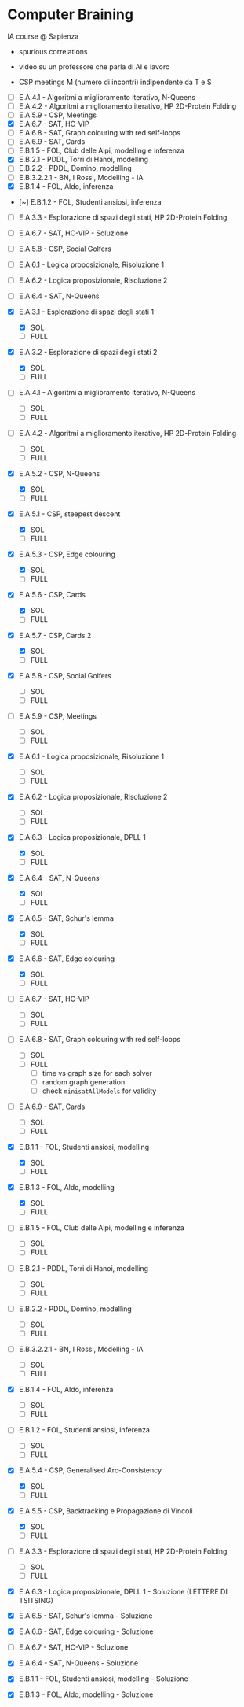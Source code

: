 # Computer Braining 
IA course @ Sapienza

- spurious correlations

- video su un professore che parla di AI e lavoro
- CSP meetings M (numero di incontri) indipendente da T e S

- [ ] E.A.4.1 - Algoritmi a miglioramento iterativo, N-Queens
- [ ] E.A.4.2 - Algoritmi a miglioramento iterativo, HP 2D-Protein Folding
- [ ] E.A.5.9 - CSP, Meetings
- [x] E.A.6.7 - SAT, HC-VIP
- [ ] E.A.6.8 - SAT, Graph colouring with red self-loops
- [ ] E.A.6.9 - SAT, Cards
- [ ] E.B.1.5 - FOL, Club delle Alpi, modelling e inferenza
- [x] E.B.2.1 - PDDL, Torri di Hanoi, modelling
- [ ] E.B.2.2 - PDDL, Domino, modelling
- [ ] E.B.3.2.2.1 - BN, I Rossi, Modelling - IA
- [x] E.B.1.4 - FOL, Aldo, inferenza
- [~] E.B.1.2 - FOL, Studenti ansiosi, inferenza
- [ ] E.A.3.3 - Esplorazione di spazi degli stati, HP 2D-Protein Folding
- [ ] E.A.6.7 - SAT, HC-VIP - Soluzione

- [ ] E.A.5.8 - CSP, Social Golfers
- [ ] E.A.6.1 - Logica proposizionale, Risoluzione 1
- [ ] E.A.6.2 - Logica proposizionale, Risoluzione 2
- [ ] E.A.6.4 - SAT, N-Queens

- [x] E.A.3.1 - Esplorazione di spazi degli stati 1
    - [x] SOL
    - [ ] FULL
- [x] E.A.3.2 - Esplorazione di spazi degli stati 2
    - [x] SOL
    - [ ] FULL
- [ ] E.A.4.1 - Algoritmi a miglioramento iterativo, N-Queens
    - [ ] SOL
    - [ ] FULL
- [ ] E.A.4.2 - Algoritmi a miglioramento iterativo, HP 2D-Protein Folding
    - [ ] SOL
    - [ ] FULL
- [x] E.A.5.2 - CSP, N-Queens
    - [x] SOL
    - [ ] FULL
- [x] E.A.5.1 - CSP, steepest descent
    - [x] SOL
    - [ ] FULL
- [x] E.A.5.3 - CSP, Edge colouring
    - [x] SOL
    - [ ] FULL
- [x] E.A.5.6 - CSP, Cards
    - [x] SOL
    - [ ] FULL
- [x] E.A.5.7 - CSP, Cards 2
    - [x] SOL
    - [ ] FULL
- [x] E.A.5.8 - CSP, Social Golfers
    - [ ] SOL
    - [ ] FULL
- [ ] E.A.5.9 - CSP, Meetings
    - [ ] SOL
    - [ ] FULL
- [x] E.A.6.1 - Logica proposizionale, Risoluzione 1
    - [ ] SOL
    - [ ] FULL
- [x] E.A.6.2 - Logica proposizionale, Risoluzione 2
    - [ ] SOL
    - [ ] FULL
- [x] E.A.6.3 - Logica proposizionale, DPLL 1
    - [x] SOL
    - [ ] FULL
- [x] E.A.6.4 - SAT, N-Queens
    - [x] SOL
    - [ ] FULL
- [x] E.A.6.5 - SAT, Schur's lemma
    - [x] SOL
    - [ ] FULL
- [x] E.A.6.6 - SAT, Edge colouring
    - [x] SOL
    - [ ] FULL
- [ ] E.A.6.7 - SAT, HC-VIP
    - [ ] SOL
    - [ ] FULL
- [ ] E.A.6.8 - SAT, Graph colouring with red self-loops
    - [ ] SOL
    - [ ] FULL 
        - [ ] time vs graph size for each solver 
        - [ ] random graph generation
        - [ ] check `minisatAllModels` for validity
- [ ] E.A.6.9 - SAT, Cards
    - [ ] SOL
    - [ ] FULL
- [x] E.B.1.1 - FOL, Studenti ansiosi, modelling
    - [x] SOL
    - [ ] FULL
- [x] E.B.1.3 - FOL, Aldo, modelling
    - [x] SOL
    - [ ] FULL
- [ ] E.B.1.5 - FOL, Club delle Alpi, modelling e inferenza
    - [ ] SOL
    - [ ] FULL
- [ ] E.B.2.1 - PDDL, Torri di Hanoi, modelling 
    - [ ] SOL
    - [ ] FULL
- [ ] E.B.2.2 - PDDL, Domino, modelling
    - [ ] SOL
    - [ ] FULL
- [ ] E.B.3.2.2.1 - BN, I Rossi, Modelling - IA
    - [ ] SOL
    - [ ] FULL
- [x] E.B.1.4 - FOL, Aldo, inferenza
    - [ ] SOL
    - [ ] FULL
- [ ] E.B.1.2 - FOL, Studenti ansiosi, inferenza
    - [ ] SOL
    - [ ] FULL
- [x] E.A.5.4 - CSP, Generalised Arc-Consistency
    - [x] SOL
    - [ ] FULL
- [x] E.A.5.5 - CSP, Backtracking e Propagazione di Vincoli
    - [x] SOL
    - [ ] FULL
- [ ] E.A.3.3 - Esplorazione di spazi degli stati, HP 2D-Protein Folding
    - [ ] SOL
    - [ ] FULL

- [x] E.A.6.3 - Logica proposizionale, DPLL 1 - Soluzione (LETTERE DI TSITSING)
- [x] E.A.6.5 - SAT, Schur's lemma - Soluzione
- [x] E.A.6.6 - SAT, Edge colouring - Soluzione
- [ ] E.A.6.7 - SAT, HC-VIP - Soluzione
- [x] E.A.6.4 - SAT, N-Queens - Soluzione
- [x] E.B.1.1 - FOL, Studenti ansiosi, modelling - Soluzione
- [x] E.B.1.3 - FOL, Aldo, modelling - Soluzione
